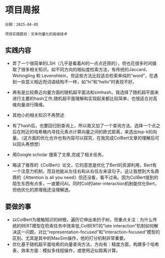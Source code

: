 # 项目周报

    日期：2025-04-05

    项目实践题目：文本向量化的高级技术

## 实践内容
- 弄了一个很简单的LSH（几乎是看着AI的一点点还原的），但也花很多时间摄取了很多相关知识。如不同方向的相似度检索方法，有传统的Jaccard、Wshingling 和 Levenshtein，但这些方法比较适合检索单纯的“word”，在遇到一些意义相近而词语结构不一样，如“hi”和“hello”时表现不好。

- 再有是比较靠近向量方面的随机超平面法和simhash。我选择了随机超平面来进行主要的hash工作,随机超平面理解和实现起来都比较简单，也很适合对高维向量进行降维。

- 其他小的相关知识不再赘述

- 有了hash后，也要回归到查询上，所以我又加了一个查询方法。选择一个点之后在附近的哈希桶内寻找元素点计算向量之间的欧式距离，来选出top-k的向量。（这方面的优化也许也有内容可以探究，在我完成ColBert文章的理解后可以回头再想想）

- 用Google scholar 搜索了文章,完成了相关任务。

- 略读了推荐的《ColBert》论文，它的意思是优化了Bert的资源利用，Bert有一个注意力机制，而且他能从左往右和从右往左来读句子。这让我想到大名鼎鼎的《Attention is all you need》但还没看，看不过来。因为ColBert提到的陌生东西有点多，一直要问AI。同时Col的later-interaction机制能优化Bert，但他优化的原理我还没理解透。

## 要做的事
- 以ColBert为接触知识的树根，遍历它伸出来的子树，但重点关注：为什么传统的BERT模型在检索任务中效率低,ColBERT的“late interaction”机制如何解决这一问题，对比“representation-focused”和“interaction-focused”模型的区别。尤其是其中的MaxSim操作，他的打分机制非常重要。
- 优化基于随机超平面哈希的向量查询方法，方向有：精度方面，构建多个哈希表，效率方面：模拟多线程操作，或使用近似距离计算。

